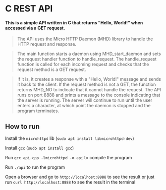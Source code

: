 # C REST API

#### This is a simple API written in C that returns "Hello, World!" when accessed via a GET request.

> The API uses the Micro HTTP Daemon (MHD) library to handle the HTTP request and response.

> The main function starts a daemon using MHD_start_daemon and sets the request handler function to handle_request. The handle_request function is called for each incoming request and checks that the request method is a GET request.

> If it is, it creates a response with a "Hello, World!" message and sends it back to the client. If the request method is not a GET, the function returns MHD_NO to indicate that it cannot handle the request. The API runs on port 8888 and prints a message to the console indicating that the server is running. The server will continue to run until the user enters a character, at which point the daemon is stopped and the program terminates.

## How to run

Install the `microhttpd` lib (`sudo apt install libmicrohttpd-dev`)

Install `gcc` (`sudo apt install gcc`)

Run `gcc api.cpp -lmicrohttpd -o api` to compile the program

Run `./api` to run the program

Open a browser and go to `http://localhost:8888` to see the result or just run `curl http://localhost:8888` to see the result in the terminal
